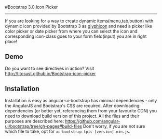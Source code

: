 #Bootstrap 3.0 Icon Picker

***

If you are looking for a way to create dynamic items(menu,tab,button) with dynamic icon provided by Bootstrap 3 as [glyphicon](http://getbootstrap.com/components/) and need a picker like color picker or date picker from where you can select the icon and corresponding icon-class goes to your form field(input) you are in right place!

## Demo

Do you want to see directives in action? Visit http://titosust.github.io/Bootstrap-icon-picker

## Installation

Installation is easy as angular-ui-bootstrap has minimal dependencies - only the AngularJS and Bootstrap's CSS are required.
After downloading dependencies (or better yet, referencing them from your favourite CDN) you need to download build version of this project. All the files and their purposes are described here: 
https://github.com/angular-ui/bootstrap/tree/gh-pages#build-files
Don't worry, if you are not sure which file to take, opt for `ui-bootstrap-tpls-[version].min.js`.
